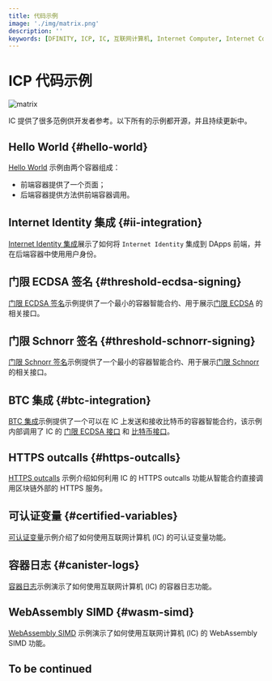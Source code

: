 ```yaml
---
title: 代码示例
image: './img/matrix.png'
description: ''
keywords: [DFINITY, ICP, IC, 互联网计算机, Internet Computer, Internet Computer Protocol, Web3, Crypto, Blockchain, 区块链, 加密货币, DApp, 去中心化, 去中心化应用, developer, startup, code examples]
---
```


# ICP 代码示例

![matrix](./img/matrix.png)

IC 提供了很多范例供开发者参考。以下所有的示例都开源，并且持续更新中。

## Hello World {#hello-world}

[Hello World](../hello-world/index.md) 示例由两个容器组成：
- 前端容器提供了一个页面；
- 后端容器提供方法供前端容器调用。

## Internet Identity 集成 {#ii-integration}

[Internet Identity 集成](./ii-integration/index.md)展示了如何将 `Internet Identity` 集成到 DApps 前端，并在后端容器中使用用户身份。

## 门限 ECDSA 签名 {#threshold-ecdsa-signing}

[门限 ECDSA 签名](./threshold-ecdsa/index.md)示例提供了一个最小的容器智能合约、用于展示[门限 ECDSA](https://internetcomputer.org/docs/current/developer-docs/smart-contracts/signatures/t-ecdsa) 的相关接口。

## 门限 Schnorr 签名 {#threshold-schnorr-signing}

[门限 Schnorr 签名](./threshold-schnorr/index.md)示例提供了一个最小的容器智能合约、用于展示[门限 Schnorr](https://internetcomputer.org/docs/current/developer-docs/smart-contracts/signatures/t-schnorr) 的相关接口。

## BTC 集成 {#btc-integration}

[BTC 集成](./btc-integration/index.md)示例提供了一个可以在 IC 上发送和接收比特币的容器智能合约，该示例内部调用了 IC 的 [门限 ECDSA 接口](https://internetcomputer.org/docs/current/references/ic-interface-spec/#ic-ecdsa_public_key) 和 [比特币接口](https://internetcomputer.org/docs/current/references/ic-interface-spec/#ic-bitcoin-api)。

## HTTPS outcalls {#https-outcalls}

[HTTPS outcalls](./https-outcalls/index.md) 示例介绍如何利用 IC 的 HTTPS outcalls 功能从智能合约直接调用区块链外部的 HTTPS 服务。

## 可认证变量 {#certified-variables}

[可认证变量](./certified-variables/index.md)示例介绍了如何使用互联网计算机 (IC) 的可认证变量功能。

## 容器日志 {#canister-logs}

[容器日志](./canister-logs/index.md)示例演示了如何使用互联网计算机 (IC) 的容器日志功能。

## WebAssembly SIMD {#wasm-simd}

[WebAssembly SIMD](./wasm-simd/index.md) 示例演示了如何使用互联网计算机 (IC) 的 WebAssembly SIMD 功能。

## To be continued
